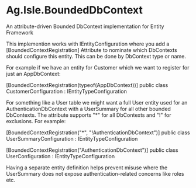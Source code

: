 # Ag.Isle.BoundedDbContext
An attribute-driven Bounded DbContext implementation for Entity Framework

This implemention works with IEntityConfiguration<TEntity> where you add a [BoundedContextRegistration] Attribute to 
nominate which DbContexts should configure this entity. This can be done by DbContext type or name.

For example if we have an entity for Customer which we want to register for just an AppDbContext:

[BoundedContextRegistration(typeof(AppDbContext))]
public class CustomerConfiguration : IEntityTypeConfiguration<Customer>

For something like a User table we might want a full User entity used for an AuthenticationDbContext with a UserSummary 
for all other bounded DbContexts. The attribute supports "*" for all DbContexts and "!" for exclusions. For example:

[BoundedContextRegistration("*", "!AuthenticationDbContext")]
public class UserSummaryConfiguration : IEntityTypeConfiguration<UserSummary>

[BoundedContextRegistration("AuthenticationDbContext")]
public class UserConfiguration : IEntityTypeConfiguration<User>

Having a separate entity definition helps prevent misuse where the UserSummary does not expose authentication-related 
concerns like roles etc. 
